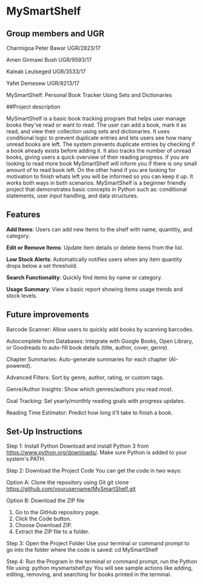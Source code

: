 # MySmartShelf

## Group members and UGR

Charmigoa Peter Bawar      UGR/2823/17

Amen Girmawi Bush          UGR/9593/17

Kaleab Leulseged           UGR/3533/17

Yafet Demesew              UGR/8213/17




MySmartShelf: Personal Book Tracker Using Sets and Dictionaries

##Project description

MySmartShelf is a basic book tracking program that helps user manage books they've read or want to read.
The user can add a book, mark it as read, and view their collection using sets and dictionaries.
It uses conditional logic to prevent duplicate entries and lets users see how many unread books are left.
The system prevents duplicate entries by checking if a book already exists before adding it.
It also tracks the number of unread books, giving users a quick overview of their reading progress.
if you are looking to read more book MySmartShelf will inform you if there is ony small amount of to read book left.
On the other hand if you are looking for motivation to finish whats left you will be informed so you can keep it up.
It works both ways in both scenarios.
MySmartShelf is a beginner friendly project that demonstrates basic concepts in Python such as:
conditional statements, user input handling, and data structures.

## Features

**Add Items**: Users can add new items to the shelf with name, quantitiy, and category.

**Edit or Remove Items**: Update item details or delete items from the list.

**Low Stock Alerts**: Automatically notifies users when any item quantity drops below a set threshold.

**Search Functionality**: Quickly find items by name or category.

**Usage Summary**: View a basic report showing items usage trends and stock levels.

## Future improvements 

Barcode Scanner: Allow users to quickly add books by scanning barcodes.

Autocomplete from Databases: Integrate with Google Books, Open Library, or Goodreads to auto-fill book details (title, author, cover, genre).

Chapter Summaries: Auto-generate summaries for each chapter (AI-powered).

Advanced Filters: Sort by genre, author, rating, or custom tags.

Genre/Author Insights: Show which genres/authors you read most.

Goal Tracking: Set yearly/monthly reading goals with progress updates.

Reading Time Estimator: Predict how long it’ll take to finish a book.



## Set-Up Instructions 

Step 1: Install Python
Download and install Python 3 from https://www.python.org/downloads/.
Make sure Python is added to your system's PATH.

Step 2: Download the Project Code
You can get the code in two ways:

Option A: Clone the repository using Git
git clone https://github.com/yourusername/MySmartShelf.git

Option B: Download the ZIP file

1. Go to the GitHub repository page.
2. Click the Code button.
3. Choose Download ZIP.
4. Extract the ZIP file to a folder.

Step 3: Open the Project Folder
Use your terminal or command prompt to go into the folder where the code is saved:
cd MySmartShelf

Step 4: Run the Program
In the terminal or command prompt, run the Python file using:
python mysmartshelf.py
You will see sample actions like adding, editing, removing, and searching for books printed in the terminal.

